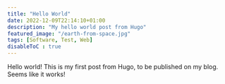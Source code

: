 ```yaml
---
title: "Hello World"
date: 2022-12-09T22:14:10+01:00
description: "My hello world post from Hugo"
featured_image: "/earth-from-space.jpg"
tags: [Software, Test, Web]
disableToC : true
---
```


Hello world! This is my first post from Hugo, to be published on my blog. Seems like it works!
